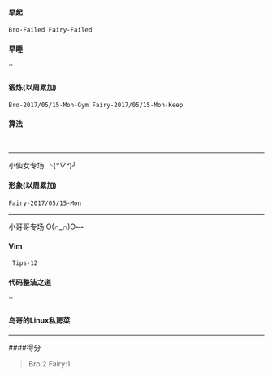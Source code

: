 #### 早起
` Bro-Failed
  Fairy-Failed `

#### 早睡
``

#### 锻炼(以周累加)
`Bro-2017/05/15-Mon-Gym Fairy-2017/05/15-Mon-Keep`
#### 算法
` `
***
小仙女专场 ╰(*°▽°*)╯
#### 形象(以周累加)
`Fairy-2017/05/15-Mon`

*** 
小哥哥专场 O(∩_∩)O~~
#### Vim
` Tips-12`
#### 代码整洁之道
``

#### 鸟哥的Linux私房菜


***
####得分
> Bro:2 Fairy:1